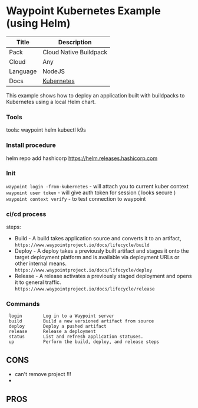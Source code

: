 # Waypoint Kubernetes Example (using Helm)

|Title|Description|
|---|---|
|Pack|Cloud Native Buildpack|
|Cloud|Any|
|Language|NodeJS|
|Docs|[Kubernetes](https://www.waypointproject.io/plugins/kubernetes)|

This example shows how to deploy an application built with buildpacks
to Kubernetes using a local Helm chart.

### Tools
tools: 
 waypoint 
 helm 
 kubectl
 k9s 

### Install procedure
helm repo add hashicorp https://helm.releases.hashicorp.com

### Init 

`waypoint login -from-kubernetes` - will attach you to current kuber context
`waypoint user token` - will give auth token for session ( looks secure )
`waypoint context verify` - to test connection to waypoint


### ci/cd process 

steps: 
 - Build - A build takes application source and converts it to an artifact, `https://www.waypointproject.io/docs/lifecycle/build`
 - Deploy - A deploy takes a previously built artifact and stages it onto the target deployment platform and is available via deployment URLs or other internal means. `https://www.waypointproject.io/docs/lifecycle/deploy`
 - Release - A release activates a previously staged deployment and opens it to general traffic. `https://www.waypointproject.io/docs/lifecycle/release`


 ### Commands
 ```
  login        Log in to a Waypoint server
  build        Build a new versioned artifact from source
  deploy       Deploy a pushed artifact
  release      Release a deployment
  status       List and refresh application statuses.
  up           Perform the build, deploy, and release steps
```






## CONS
 - can't remove project !!!
 - 

## PROS